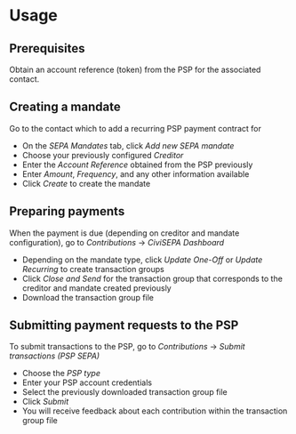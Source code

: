 # Usage

## Prerequisites

Obtain an account reference (token) from the PSP for the associated contact.

## Creating a mandate

Go to the contact which to add a recurring PSP payment contract for
  - On the *SEPA Mandates* tab, click *Add new SEPA mandate*
  - Choose your previously configured *Creditor*
  - Enter the *Account Reference* obtained from the PSP previously
  - Enter *Amount*, *Frequency*, and any other information available
  - Click *Create* to create the mandate

## Preparing payments

When the payment is due (depending on creditor and mandate configuration), go to
*Contributions* → *CiviSEPA Dashboard*
  - Depending on the mandate type, click *Update One-Off* or
    *Update Recurring* to create transaction groups
  - Click *Close and Send* for the transaction group that corresponds to the
    creditor and mandate created previously
  - Download the transaction group file

## Submitting payment requests to the PSP

To submit transactions to the PSP, go to *Contributions* →
*Submit transactions (PSP SEPA)*
  - Choose the *PSP type*
  - Enter your PSP account credentials
  - Select the previously downloaded transaction group file
  - Click *Submit*
  - You will receive feedback about each contribution within the transaction
    group file
